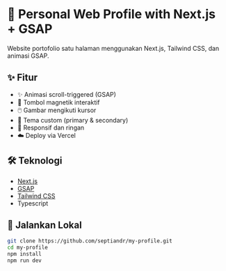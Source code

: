 # 🚀 Personal Web Profile with Next.js + GSAP

Website portofolio satu halaman menggunakan Next.js, Tailwind CSS, dan animasi GSAP.

## ✨ Fitur

- ✨ Animasi scroll-triggered (GSAP)
- 🧲 Tombol magnetik interaktif
- 🖱️ Gambar mengikuti kursor
- 🎨 Tema custom (primary & secondary)
- 📱 Responsif dan ringan
- ☁️ Deploy via Vercel

## 🛠️ Teknologi

- [Next.js](https://nextjs.org/)
- [GSAP](https://greensock.com/gsap/)
- [Tailwind CSS](https://tailwindcss.com/)
- Typescript

## 🚀 Jalankan Lokal

```bash
git clone https://github.com/septiandr/my-profile.git
cd my-profile
npm install
npm run dev
